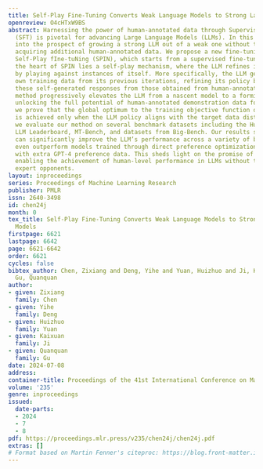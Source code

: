 ```yaml
---
title: Self-Play Fine-Tuning Converts Weak Language Models to Strong Language Models
openreview: O4cHTxW9BS
abstract: Harnessing the power of human-annotated data through Supervised Fine-Tuning
  (SFT) is pivotal for advancing Large Language Models (LLMs). In this paper, we delve
  into the prospect of growing a strong LLM out of a weak one without the need for
  acquiring additional human-annotated data. We propose a new fine-tuning method called
  Self-Play fIne-tuNing (SPIN), which starts from a supervised fine-tuned model. At
  the heart of SPIN lies a self-play mechanism, where the LLM refines its capability
  by playing against instances of itself. More specifically, the LLM generates its
  own training data from its previous iterations, refining its policy by discerning
  these self-generated responses from those obtained from human-annotated data. Our
  method progressively elevates the LLM from a nascent model to a formidable one,
  unlocking the full potential of human-annotated demonstration data for SFT. Theoretically,
  we prove that the global optimum to the training objective function of our method
  is achieved only when the LLM policy aligns with the target data distribution. Empirically,
  we evaluate our method on several benchmark datasets including the HuggingFace Open
  LLM Leaderboard, MT-Bench, and datasets from Big-Bench. Our results show that SPIN
  can significantly improve the LLM’s performance across a variety of benchmarks and
  even outperform models trained through direct preference optimization (DPO) supplemented
  with extra GPT-4 preference data. This sheds light on the promise of self-play,
  enabling the achievement of human-level performance in LLMs without the need for
  expert opponents.
layout: inproceedings
series: Proceedings of Machine Learning Research
publisher: PMLR
issn: 2640-3498
id: chen24j
month: 0
tex_title: Self-Play Fine-Tuning Converts Weak Language Models to Strong Language
  Models
firstpage: 6621
lastpage: 6642
page: 6621-6642
order: 6621
cycles: false
bibtex_author: Chen, Zixiang and Deng, Yihe and Yuan, Huizhuo and Ji, Kaixuan and
  Gu, Quanquan
author:
- given: Zixiang
  family: Chen
- given: Yihe
  family: Deng
- given: Huizhuo
  family: Yuan
- given: Kaixuan
  family: Ji
- given: Quanquan
  family: Gu
date: 2024-07-08
address:
container-title: Proceedings of the 41st International Conference on Machine Learning
volume: '235'
genre: inproceedings
issued:
  date-parts:
  - 2024
  - 7
  - 8
pdf: https://proceedings.mlr.press/v235/chen24j/chen24j.pdf
extras: []
# Format based on Martin Fenner's citeproc: https://blog.front-matter.io/posts/citeproc-yaml-for-bibliographies/
---
```

